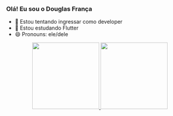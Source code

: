 ### Olá! Eu sou o Douglas França


- 🔭 Estou tentando ingressar como developer
- 🌱 Estou estudando Flutter
- 😄 Pronouns: ele/dele

<div align="center">
  <a href="https://github.com/douglas-franca">
  <img height="180em" src="https://github-readme-stats.vercel.app/api?username=douglas-franca&show_icons=true&theme=dracula&include_all_commits=true&count_private=true"/>
  <img height="180em" src="https://github-readme-stats.vercel.app/api/top-langs/?username=douglas-franca&layout=compact&langs_count=7&theme=dracula"/>
</div>

